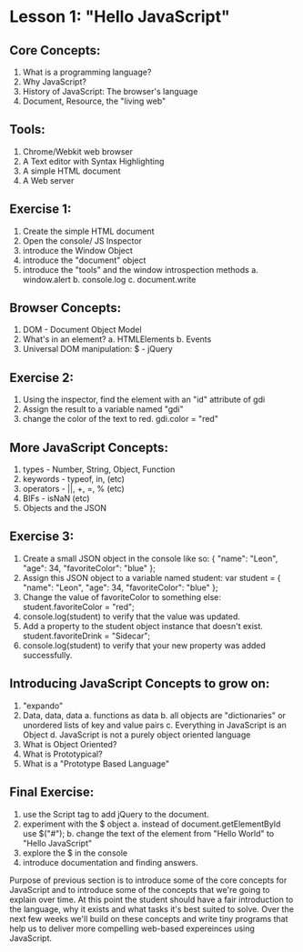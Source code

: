 # Lesson 1: "Hello JavaScript"

## Core Concepts: 
  1. What is a programming language?
  2. Why JavaScript?
  3. History of JavaScript: The browser's language
  4. Document, Resource, the "living web"

## Tools: 
  1. Chrome/Webkit web browser
  2. A Text editor with Syntax Highlighting
  3. A simple HTML document
  4. A Web server

## Exercise 1: 
  1. Create the simple HTML document
  2. Open the console/ JS Inspector
  3. introduce the Window Object
  4. introduce the "document" object
  5. introduce the "tools" and the window introspection methods
    a. window.alert
    b. console.log
    c. document.write

## Browser Concepts: 
  1. DOM - Document Object Model
  2. What's in an element?
    a. HTMLElements
    b. Events
  3. Universal DOM manipulation: $ - jQuery

## Exercise 2: 
  1. Using the inspector, find the element with an "id" attribute of gdi
  2. Assign the result to a variable named "gdi"
  3. change the color of the text to red. gdi.color = "red"

## More JavaScript Concepts: 
  1. types - Number, String, Object, Function
  2. keywords - typeof, in, (etc)
  3. operators - ||, +, =, % (etc)
  4. BIFs - isNaN (etc)
  5. Objects and the JSON
  
## Exercise 3:  
  1. Create a small JSON object in the console like so: 
    { "name": "Leon", "age": 34, "favoriteColor": "blue" };
  2. Assign this JSON object to a variable named student:
    var student = { "name": "Leon", "age": 34, "favoriteColor": "blue" };
  3. Change the value of favoriteColor to something else: 
    student.favoriteColor = "red";
  4. console.log(student) to verify that the value was updated.
  5. Add a property to the student object instance that doesn't exist.
    student.favoriteDrink = "Sidecar";
  6. console.log(student) to verify that your new property was added successfully. 

## Introducing JavaScript Concepts to grow on: 
  1. "expando"
  2. Data, data, data
    a. functions as data
    b. all objects are "dictionaries" or unordered lists of key and value pairs
    c. Everything in JavaScript is an Object
    d. JavaScript is not a purely object oriented language
  3. What is Object Oriented?
  4. What is Prototypical?
  5. What is a "Prototype Based Language"

## Final Exercise: 
  1. use the Script tag to add jQuery to the document.
  2. experiment with the $ object
    a. instead of document.getElementById use $("#");
    b. change the text of the element from "Hello World" to "Hello JavaScript"
  3. explore the $ in the console
  4. introduce documentation and finding answers.

Purpose of previous section is to introduce some of the core concepts for JavaScript
and to introduce some of the concepts that we're going to explain over time. At this point
the student should have a fair introduction to the language, why it exists and what tasks
it's best suited to solve. Over the next few weeks we'll build on these concepts and 
write tiny programs that help us to deliver more compelling web-based expereinces using JavaScript.

